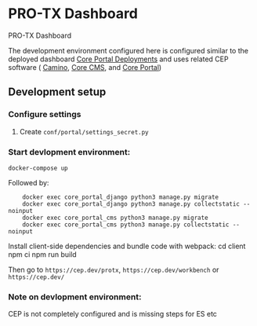# PRO-TX Dashboard

PRO-TX Dashboard 

The development environment configured here is configured similar to the deployed dashboard [Core Portal Deployments](https://github.com/TACC/Core-Portal-Deployments) and uses related CEP software ( [Camino](https://github.com/TACC/Camino), [Core CMS](https://github.com/TACC/Core-CMS), and [Core Portal](https://github.com/TACC/Core-Portal))


## Development setup

### Configure settings

1) Create `conf/portal/settings_secret.py`

### Start devlopment environment:

`docker-compose up`

Followed by:
```
    docker exec core_portal_django python3 manage.py migrate
    docker exec core_portal_django python3 manage.py collectstatic --noinput
    docker exec core_portal_cms python3 manage.py migrate
    docker exec core_portal_cms python3 manage.py collectstatic --noinput
```

Install client-side dependencies and bundle code with webpack:
    cd client
    npm ci
    npm run build

Then go to `https://cep.dev/protx`, `https://cep.dev/workbench` or `https://cep.dev/`

### Note on devlopment environment:

CEP is not completely configured and is missing steps for ES etc
